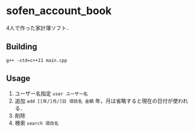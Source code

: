 # sofen_account_book
4人で作った家計簿ソフト．

## Building
```
g++ -std=c++11 main.cpp
```

## Usage
1. ユーザー名指定 `user ユーザー名`
1. 追加 `add [[年/]月/]日 項目名 金額` 年，月は省略すると現在の日付が使われる．
1. 削除
1. 検索 `search 項目名` 
